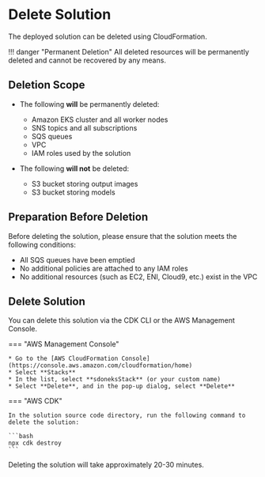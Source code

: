 # Delete Solution

The deployed solution can be deleted using CloudFormation.

!!! danger "Permanent Deletion"
    All deleted resources will be permanently deleted and cannot be recovered by any means.

## Deletion Scope

* The following **will** be permanently deleted:
    * Amazon EKS cluster and all worker nodes
    * SNS topics and all subscriptions
    * SQS queues
    * VPC
    * IAM roles used by the solution

* The following **will not** be deleted:
    * S3 bucket storing output images
    * S3 bucket storing models

## Preparation Before Deletion

Before deleting the solution, please ensure that the solution meets the following conditions:

* All SQS queues have been emptied
* No additional policies are attached to any IAM roles
* No additional resources (such as EC2, ENI, Cloud9, etc.) exist in the VPC

## Delete Solution

You can delete this solution via the CDK CLI or the AWS Management Console.

=== "AWS Management Console"

    * Go to the [AWS CloudFormation Console](https://console.aws.amazon.com/cloudformation/home)
    * Select **Stacks**
    * In the list, select **sdoneksStack** (or your custom name)
    * Select **Delete**, and in the pop-up dialog, select **Delete**

=== "AWS CDK"

    In the solution source code directory, run the following command to delete the solution:

    ```bash
    npx cdk destroy
    ```

Deleting the solution will take approximately 20-30 minutes.